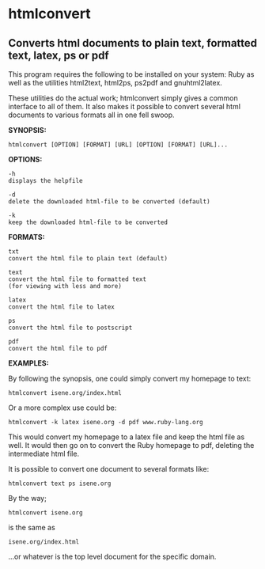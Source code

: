 # htmlconvert
## Converts html documents to plain text, formatted text, latex, ps or pdf

This program requires the following to be installed on your system: Ruby as well as the utilities html2text, html2ps, ps2pdf and gnuhtml2latex.

These utilities do the actual work; htmlconvert simply gives a common interface to all of them. It also makes it possible to convert several html documents to various formats all in one fell swoop.

**SYNOPSIS:**

    htmlconvert [OPTION] [FORMAT] [URL] [OPTION] [FORMAT] [URL]...

**OPTIONS:**

    -h
	displays the helpfile

    -d
	delete the downloaded html-file to be converted (default)

    -k
	keep the downloaded html-file to be converted

**FORMATS:**

    txt
	convert the html file to plain text (default)

    text
	convert the html file to formatted text 
	(for viewing with less and more)

    latex
	convert the html file to latex

    ps
	convert the html file to postscript

    pdf
	convert the html file to pdf
    
**EXAMPLES:**

By following the synopsis, one could simply convert my homepage to text:

```htmlconvert isene.org/index.html```

Or a more complex use could be:

```htmlconvert -k latex isene.org -d pdf www.ruby-lang.org```
  
This would convert my homepage to a latex file and keep the html file as well. It would then go on to convert the Ruby homepage to pdf, deleting the intermediate html file.

It is possible to convert one document to several formats like:

```htmlconvert text ps isene.org```

By the way; 

```htmlconvert isene.org```

is the same as

```isene.org/index.html```

...or whatever is the top level document for the specific domain.

